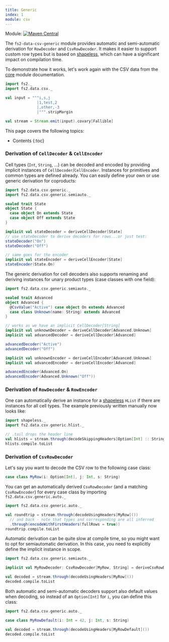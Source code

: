 ```yaml
---
title: Generic
index: 1
module: csv
---
```


Module: [![Maven Central](https://img.shields.io/maven-central/v/org.gnieh/fs2-data-csv-generic_2.13.svg)](https://mvnrepository.com/artifact/org.gnieh/fs2-data-csv-generic_2.13)

The `fs2-data-csv-generic` module provides automatic and semi-automatic derivation for `RowDecoder` and `CsvRowDecoder`. It makes it easier to support custom row types but is based on [shapeless][shapeless], which can have a significant impact on compilation time.

To demonstrate how it works, let's work again with the CSV data from the [core][csv-doc] module documentation.

```scala mdoc:reset
import fs2._
import fs2.data.csv._

val input = """i,s,j
              |1,test,2
              |,other,-3
              |""".stripMargin

val stream = Stream.emit(input).covary[Fallible]
```

This page covers the following topics:
* Contents
{:toc}

### Derivation of `CellDecoder` & `CellEncoder`

Cell types (`Int`, `String`, ...) can be decoded and encoded by providing implicit instances of `CellDecoder`/`CellEncoder`. Instances for primitives and common types are defined already. You can easily define your own or use generic derivation for coproducts:

```scala mdoc
import fs2.data.csv.generic._
import fs2.data.csv.generic.semiauto._

sealed trait State
object State {
  case object On extends State
  case object Off extends State
}

implicit val stateDecoder = deriveCellDecoder[State]
// use stateDecoder to derive decoders for rows...or just test:
stateDecoder("On")
stateDecoder("Off")

// same goes for the encoder
implicit val stateEncoder = deriveCellEncoder[State]
stateEncoder(State.On)
```

The generic derivation for cell decoders also supports renaming and deriving instances for unary product types (case classes with one field):

```scala mdoc
import fs2.data.csv.generic.semiauto._

sealed trait Advanced
object Advanced {
  @CsvValue("Active") case object On extends Advanced
  case class Unknown(name: String) extends Advanced
}

// works as we have an implicit CellDecoder[String]
implicit val unknownDecoder = deriveCellDecoder[Advanced.Unknown]
implicit val advancedDecoder = deriveCellDecoder[Advanced]

advancedDecoder("Active")
advancedDecoder("Off")

implicit val unknownEncoder = deriveCellEncoder[Advanced.Unknown]
implicit val advancedEncoder = deriveCellEncoder[Advanced]

advancedEncoder(Advanced.On)
advancedEncoder(Advanced.Unknown("Off"))
```

### Derivation of `RowDecoder` & `RowEncoder`

One can automatically derive an instance for a [shapeless][shapeless] `HList` if there are instances for all cell types. The example previously written manually now looks like:

```scala mdoc
import shapeless._
import fs2.data.csv.generic.hlist._

// .tail drops the header line
val hlists = stream.through(decodeSkippingHeaders[Option[Int] :: String :: Int :: HNil]())
hlists.compile.toList
```

### Derivation of `CsvRowDecoder`

Let's say you want to decode the CSV row to the following case class:

```scala mdoc
case class MyRow(i: Option[Int], j: Int, s: String)
```

You can get an automatically derived `CsvRowDecoder` (and a matching `CsvRowEncoder`) for every case class by importing `fs2.data.csv.generic.auto._`

```scala mdoc:nest
import fs2.data.csv.generic.auto._

val roundtrip = stream.through(decodeUsingHeaders[MyRow]())
  // and back - note that types and corresponding are all inferred
  .through(encodeWithFirstHeaders(fullRows = true))
roundtrip.compile.toList
```

Automatic derivation can be quite slow at compile time, so you might want to opt for semiautomatic derivation. In this case, you need to explicitly define the implicit instance in scope.

```scala mdoc:nest
import fs2.data.csv.generic.semiauto._

implicit val MyRowDecoder: CsvRowDecoder[MyRow, String] = deriveCsvRowDecoder[MyRow]

val decoded = stream.through(decodeUsingHeaders[MyRow]())
decoded.compile.toList
```

Both automatic and semi-automatic decoders support also default values when decoding, so instead of an `Option[Int]` for `i`, you can define this class:

```scala mdoc:nest
import fs2.data.csv.generic.auto._

case class MyRowDefault(i: Int = 42, j: Int, s: String)

val decoded = stream.through(decodeUsingHeaders[MyRowDefault]())
decoded.compile.toList
```

[csv-doc]: /documentation/csv/
[shapeless]: https://github.com/milessabin/shapeless
